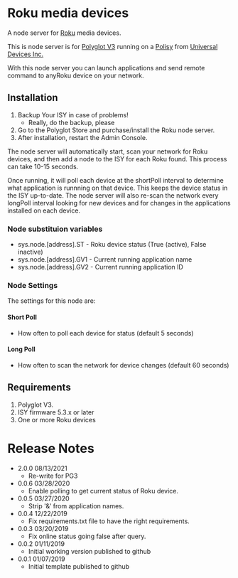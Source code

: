 
# Roku media devices

A node server for [Roku](http://www.roku.com/) media devices. 

This is node server is for [Polyglot V3](https://github.com/UniversalDevices/pg3/) running on a 
[Polisy](https://www.universal-devices.com/product/polisy/)
from 
[Universal Devices Inc.](https://www.universal-devices.com/)


With this node server you can launch applications and send remote command to anyRoku device on your network.

## Installation

1. Backup Your ISY in case of problems!
   * Really, do the backup, please
2. Go to the Polyglot Store and purchase/install the Roku node server.
3. After installation, restart the Admin Console.

The node server will automatically start, scan your network for Roku
devices, and then add a node to the ISY for each Roku found.  This process
can take 10-15 seconds.

Once running, it will poll each device at the shortPoll interval to 
determine what application is runnning on that device.  This keeps the
device status in the ISY up-to-date.  The node server will also re-scan
the network every longPoll interval looking for new devices and for 
changes in the applications installed on each device. 

### Node substituion variables
 * sys.node.[address].ST   - Roku device status (True (active), False inactive)
 * sys.node.[address].GV1  - Current running application name
 * sys.node.[address].GV2  - Current running application ID


### Node Settings
The settings for this node are:

#### Short Poll
   * How often to poll each device for status (default 5 seconds)
#### Long Poll
   * How often to scan the network for device changes (default 60 seconds)

## Requirements
1. Polyglot V3.
2. ISY firmware 5.3.x or later
3. One or more Roku devices


# Release Notes
- 2.0.0 08/13/2021
   - Re-write for PG3
- 0.0.6 03/28/2020
   - Enable polling to get current status of Roku device.
- 0.0.5 03/27/2020
   - Strip '&' from application names.
- 0.0.4 12/22/2019
   - Fix requirements.txt file to have the right requirements.
- 0.0.3 03/20/2019
   - Fix online status going false after query.
- 0.0.2 01/11/2019
   - Initial working version published to github
- 0.0.1 01/07/2019
   - Initial template published to github
